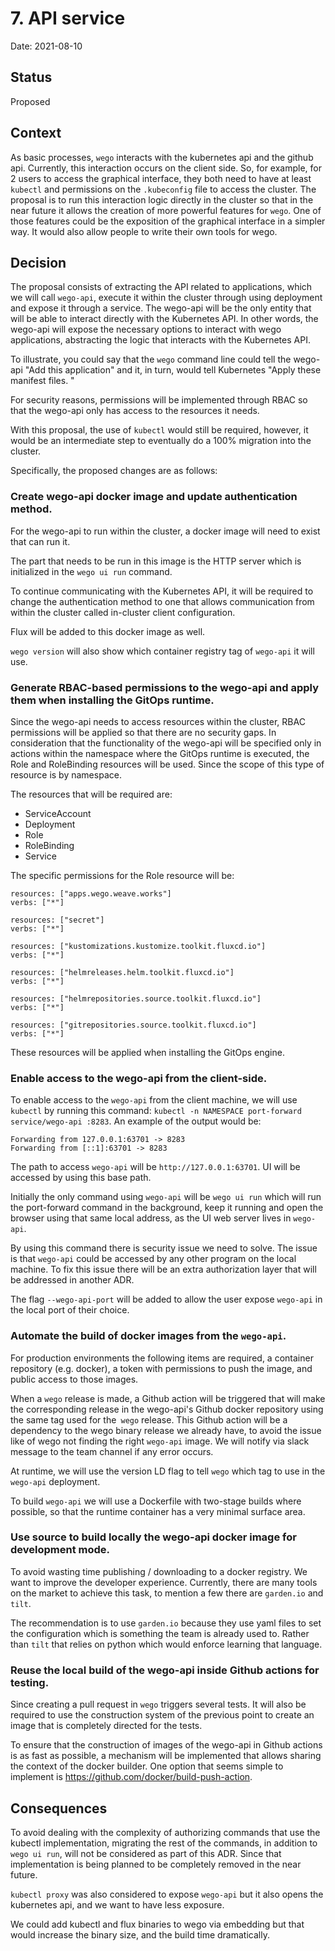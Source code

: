 # 7. API service

Date: 2021-08-10

## Status

Proposed

## Context

As basic processes, `wego` interacts with the kubernetes api and the github api. Currently, this interaction occurs on the client side. So, for example, for 2 users to access the graphical interface, they both need to have at least `kubectl` and permissions on the `.kubeconfig` file to access the cluster. The proposal is to run this interaction logic directly in the cluster so that in the near future it allows the creation of more powerful features for `wego`. One of those features could be the exposition of the graphical interface in a simpler way. It would also allow people to write their own tools for wego.

## Decision

The proposal consists of extracting the API related to applications, which we will call `wego-api`, execute it within the cluster through using deployment and expose it through a service. The wego-api will be the only entity that will be able to interact directly with the Kubernetes API. In other words, the wego-api will expose the necessary options to interact with wego applications, abstracting the logic that interacts with the Kubernetes API.

To illustrate, you could say that the `wego` command line could tell the wego-api "Add this application" and it, in turn, would tell Kubernetes "Apply these manifest files. "

For security reasons, permissions will be implemented through RBAC so that the wego-api only has access to the resources it needs.

With this proposal, the use of `kubectl` would still be required, however, it would be an intermediate step to eventually do
a 100% migration into the cluster.

Specifically, the proposed changes are as follows:

### Create wego-api docker image and update authentication method.

For the wego-api to run within the cluster, a docker image will need to exist that can run it.

The part that needs to be run in this image is the HTTP server which is initialized in the `wego ui run` command.

To continue communicating with the Kubernetes API, it will be required to change the authentication method to one that allows communication from within the cluster called in-cluster client configuration.

Flux will be added to this docker image as well.

`wego version` will also show which container registry tag of `wego-api` it will use.

### Generate RBAC-based permissions to the wego-api and apply them when installing the GitOps runtime.

Since the wego-api needs to access resources within the cluster, RBAC permissions will be applied so that there are no security gaps. In consideration that the functionality of the wego-api will be specified only in actions within the namespace where the GitOps runtime is executed, the Role and RoleBinding resources will be used. Since the scope of this type of resource is by namespace.

The resources that will be required are:

- ServiceAccount
- Deployment
- Role
- RoleBinding
- Service

The specific permissions for the Role resource will be:

```
resources: ["apps.wego.weave.works"]
verbs: ["*"]

resources: ["secret"]
verbs: ["*"]

resources: ["kustomizations.kustomize.toolkit.fluxcd.io"]
verbs: ["*"]

resources: ["helmreleases.helm.toolkit.fluxcd.io"]
verbs: ["*"]

resources: ["helmrepositories.source.toolkit.fluxcd.io"]
verbs: ["*"]

resources: ["gitrepositories.source.toolkit.fluxcd.io"]
verbs: ["*"]
```

These resources will be applied when installing the GitOps engine.

### Enable access to the wego-api from the client-side.

To enable access to the `wego-api` from the client machine, we will use `kubectl` by running this command: `kubectl -n NAMESPACE port-forward service/wego-api :8283`. An example of the output would be:
```
Forwarding from 127.0.0.1:63701 -> 8283
Forwarding from [::1]:63701 -> 8283
```

The path to access `wego-api` will be `http://127.0.0.1:63701`. UI will be accessed by using this base path.

Initially the only command using `wego-api` will be `wego ui run` which will run the port-forward command in the background, keep it running and open the browser using that same local address, as the UI web server lives in `wego-api`.

By using this command there is security issue we need to solve. The issue is that `wego-api` could be accessed by any other program on the local machine. To fix this issue there will be an extra authorization layer that will be addressed in another ADR.

The flag `--wego-api-port` will be added to allow the user expose `wego-api` in the local port of their choice.

### Automate the build of docker images from the `wego-api`.

For production environments the following items are required, a container repository (e.g. docker), a token with permissions to push the image, and public access to those images.

When a `wego` release is made, a Github action will be triggered that will make the corresponding release in the wego-api's Github docker repository using the same tag used for the` wego` release. This Github action will be a dependency to the wego binary release we already have, to avoid the issue like of wego not finding the right `wego-api` image. We will notify via slack message to the team channel if any error occurs.

At runtime, we will use the version LD flag to tell `wego` which tag to use in the `wego-api` deployment.

To build `wego-api` we will use a Dockerfile with two-stage builds where possible, so that the runtime container has a very minimal surface area.

### Use source to build locally the wego-api docker image for development mode.

To avoid wasting time publishing / downloading to a docker registry. We want to improve the developer experience. Currently, there are many tools on the market to achieve this task, to mention a few there are `garden.io` and` tilt`.

The recommendation is to use `garden.io` because they use yaml files to set the configuration which is something the team is already used to. Rather than `tilt` that relies on python which would enforce learning that language.

### Reuse the local build of the wego-api inside Github actions for testing.

Since creating a pull request in `wego` triggers several tests. It will also be required to use the construction system of the previous point to create an image that is completely directed for the tests.

To ensure that the construction of images of the wego-api in Github actions is as fast as possible, a mechanism will be implemented that allows sharing the context of the docker builder. One option that seems simple to implement is https://github.com/docker/build-push-action.

## Consequences

To avoid dealing with the complexity of authorizing commands that use the kubectl implementation, migrating the rest of the commands, in addition to `wego ui run`, will not be considered as part of this ADR. Since that implementation is being planned to be completely removed in the near future.

`kubectl proxy` was also considered to expose `wego-api` but it also opens the kubernetes api, and we want to have less exposure.

We could add kubectl and flux binaries to wego via embedding but that would increase the binary size, and the build time dramatically.
